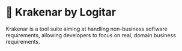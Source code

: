 # 🐙 Krakenar by Logitar

Krakenar is a tool suite aiming at handling non-business software requirements, allowing developers to focus on real, domain business requirements.
